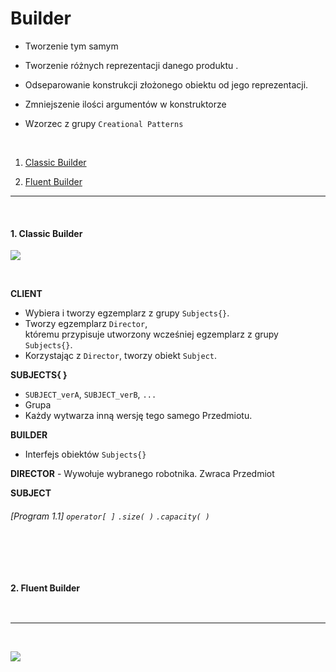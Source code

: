 # Builder

- Tworzenie tym samym  

- Tworzenie różnych reprezentacji danego produktu .
- Odseparowanie konstrukcji złożonego obiektu od jego reprezentacji. 
- Zmniejszenie ilości argumentów w konstruktorze
- Wzorzec z grupy `Creational Patterns` 

<br/>

1. [Classic Builder](#1-Classic-Builder) 
        
1. [Fluent Builder](#2-Fluent-Builder)

------------
<br/>

#### 1. Classic Builder

![](https://github.com/Ptysiek/resources/blob/master/WzorceProjektowe/ClassicBuilderHD.png)

<br/>

**CLIENT**
- Wybiera i tworzy egzemplarz z grupy `Subjects{}`.
- Tworzy egzemplarz `Director`, \
któremu przypisuje utworzony wcześniej egzemplarz z grupy `Subjects{}`.
- Korzystając z `Director`, tworzy obiekt `Subject`.

**SUBJECTS{ }** 
- `SUBJECT_verA`, `SUBJECT_verB`, `...`
- Grupa
- Każdy wytwarza inną wersję tego samego Przedmiotu.

**BUILDER**
- Interfejs obiektów `Subjects{}`

**DIRECTOR**  - Wywołuje wybranego robotnika. Zwraca Przedmiot 

**SUBJECT**




###### [Program 1.1] `operator[ ]` `.size( )` `.capacity( )`
```cpp
 
```

<br/>

#### 2. Fluent Builder
```cpp
 
```

------------
<br/>

![](https://github.com/Ptysiek/resources/blob/master/Ver2.PNG)

